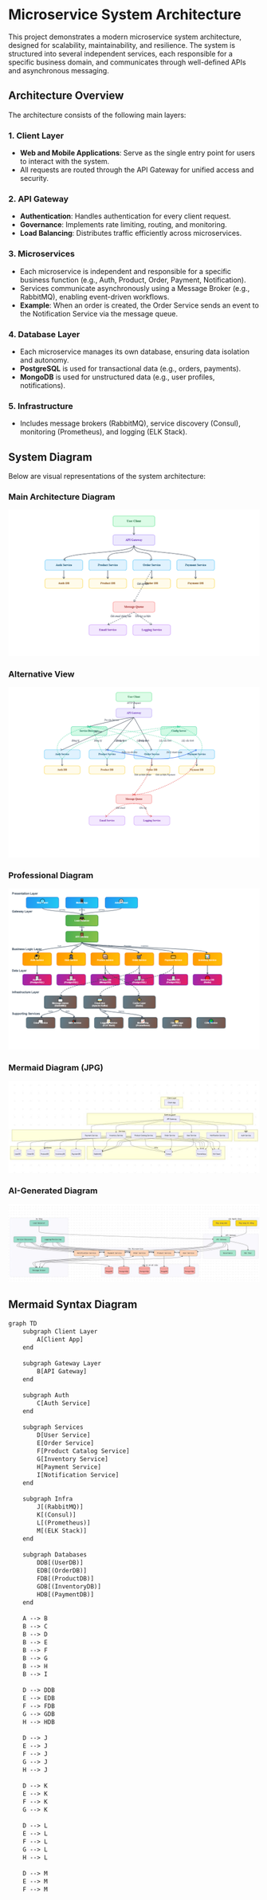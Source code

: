# Microservice System Architecture

This project demonstrates a modern microservice system architecture, designed for scalability, maintainability, and resilience. The system is structured into several independent services, each responsible for a specific business domain, and communicates through well-defined APIs and asynchronous messaging.

## Architecture Overview

The architecture consists of the following main layers:

### 1. Client Layer
- **Web and Mobile Applications**: Serve as the single entry point for users to interact with the system.
- All requests are routed through the API Gateway for unified access and security.

### 2. API Gateway
- **Authentication**: Handles authentication for every client request.
- **Governance**: Implements rate limiting, routing, and monitoring.
- **Load Balancing**: Distributes traffic efficiently across microservices.

### 3. Microservices
- Each microservice is independent and responsible for a specific business function (e.g., Auth, Product, Order, Payment, Notification).
- Services communicate asynchronously using a Message Broker (e.g., RabbitMQ), enabling event-driven workflows.
- **Example**: When an order is created, the Order Service sends an event to the Notification Service via the message queue.

### 4. Database Layer
- Each microservice manages its own database, ensuring data isolation and autonomy.
- **PostgreSQL** is used for transactional data (e.g., orders, payments).
- **MongoDB** is used for unstructured data (e.g., user profiles, notifications).

### 5. Infrastructure
- Includes message brokers (RabbitMQ), service discovery (Consul), monitoring (Prometheus), and logging (ELK Stack).

## System Diagram

Below are visual representations of the system architecture:

### Main Architecture Diagram

![Microservice Architecture](./microservice.png)

### Alternative View

![Microservice Architecture 2](./microservice02.png)

### Professional Diagram

![Professional Microservice Diagram](./micropro.png)

### Mermaid Diagram (JPG)

![Mermaid Diagram](./microserviceMermaid.jpg)

### AI-Generated Diagram

![AI-Generated Microservice Diagram](./microservicePhindAI.jpg)

## Mermaid Syntax Diagram

```mermaid
graph TD
    subgraph Client Layer
        A[Client App]
    end

    subgraph Gateway Layer
        B[API Gateway]
    end

    subgraph Auth
        C[Auth Service]
    end

    subgraph Services
        D[User Service]
        E[Order Service]
        F[Product Catalog Service]
        G[Inventory Service]
        H[Payment Service]
        I[Notification Service]
    end

    subgraph Infra
        J[(RabbitMQ)]
        K[(Consul)]
        L[(Prometheus)]
        M[(ELK Stack)]
    end

    subgraph Databases
        DDB[(UserDB)]
        EDB[(OrderDB)]
        FDB[(ProductDB)]
        GDB[(InventoryDB)]
        HDB[(PaymentDB)]
    end

    A --> B
    B --> C
    B --> D
    B --> E
    B --> F
    B --> G
    B --> H
    B --> I

    D --> DDB
    E --> EDB
    F --> FDB
    G --> GDB
    H --> HDB

    D --> J
    E --> J
    F --> J
    G --> J
    H --> J

    D --> K
    E --> K
    F --> K
    G --> K

    D --> L
    E --> L
    F --> L
    G --> L
    H --> L

    D --> M
    E --> M
    F --> M
``` 